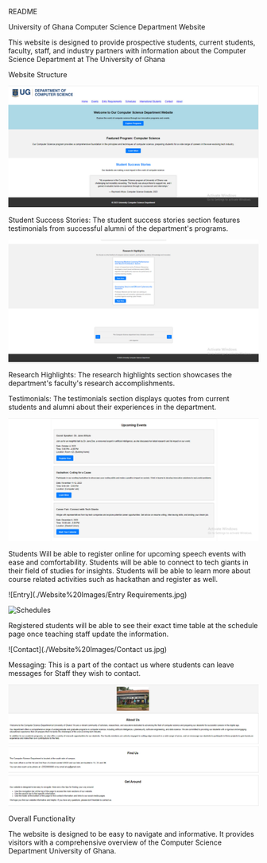 
README

 University of Ghana Computer Science Department Website

This website is designed to provide prospective students, current students, faculty, staff, and industry partners with information about the Computer Science Department at The University of Ghana

Website Structure

![HomePage](./Website%20Images/front%20page.jpg)

Student Success Stories: The student success stories section features testimonials from successful alumni of the department's programs.

![HomePage 2](./Website%20Images/web2.jpg)

Research Highlights: The research highlights section showcases the department's faculty's research accomplishments.

Testimonials: The testimonials section displays quotes from current students and alumni about their experiences in the department.

![Events](./Website%20Images/Events.jpg)

Students Will be able to register online for upcoming speech events with ease and comfortability.
Students will be able to connect to tech giants in their field of studies for insights.
Students will be able to learn more about course related activities such as hackathan and register as well.


![Entry](./Website%20Images/Entry Requirements.jpg)

![Schedules](./Website%20Images/Schedules)

Registered students will be able to see their exact time table at the schedule page once teaching staff update the information.


![Contact](./Website%20Images/Contact us.jpg)

Messaging: This is a part of the contact us where students can leave messages for Staff they wish to contact.

![About](./Website%20Images/About.jpg)

Overall Functionality

The website is designed to be easy to navigate and informative. It provides visitors with a comprehensive overview of the Computer Science Department University of Ghana.




